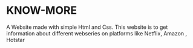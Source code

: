 # KNOW-MORE
A Website made with simple Html and Css. This website is to get information 
about different webseries on platforms like Netflix,  Amazon , Hotstar  

